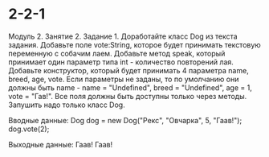 # 2-2-1
Модуль 2. Занятие 2. Задание 1.
Доработайте класс Dog из текста задания. Добавьте поле vote:String, которое будет принимать текстовую переменную с собачим лаем.
Добавьте метод speak, который принимает один параметр типа int - количество повторений лая.
Добавьте конструктор, который будет принимать 4 параметра name, breed, age, vote.
Если параметры не заданы, то по умолчанию они должны быть name - name = "Undefined", breed = "Undefined", age = 1, vote = "Гав!".
Все поля должны быть доступны только через методы. Запушить надо только класс Dog.

Вводные данные:
Dog dog = new Dog("Рекс", "Овчарка", 5, "Гаав!");
dog.vote(2);

Выходные данные:
Гаав!
Гаав!
